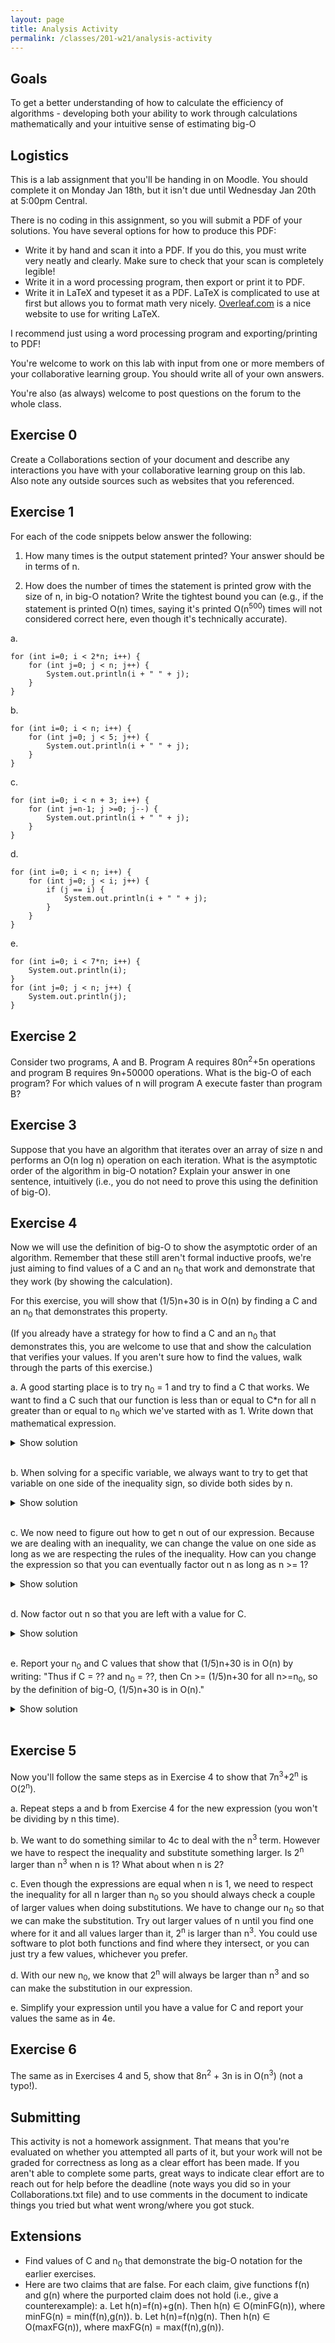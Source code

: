 ```yaml
---
layout: page
title: Analysis Activity
permalink: /classes/201-w21/analysis-activity
---
```


## Goals
To get a better understanding of how to calculate the efficiency of algorithms - developing both your ability to work through calculations mathematically and your intuitive sense of estimating big-O

## Logistics
This is a lab assignment that you'll be handing in on Moodle. You should complete it on Monday Jan 18th, but it isn't due until Wednesday Jan 20th at 5:00pm Central.

There is no coding in this assignment, so you will submit a PDF of your solutions. You have several options for how to produce this PDF:
* Write it by hand and scan it into a PDF. If you do this, you must write very neatly and clearly. Make sure to check that your scan is completely legible!
* Write it in a word processing program, then export or print it to PDF.
* Write it in LaTeX and typeset it as a PDF. LaTeX is complicated to use at first but allows you to format math very nicely. [Overleaf.com](https://www.overleaf.com/) is a nice website to use for writing LaTeX. 

I recommend just using a word processing program and exporting/printing to PDF!

You're welcome to work on this lab with input from one or more members of your collaborative learning group. You should write all of your own answers.

You're also (as always) welcome to post questions on the forum to the whole class.

## Exercise 0
Create a Collaborations section of your document and describe any interactions you have with your collaborative learning group on this lab. Also note any outside sources such as websites that you referenced. 

## Exercise 1
For each of the code snippets below answer the following: 

1) How many times is the output statement printed? Your answer should be in terms of n. 

2) How does the number of times the statement is printed grow with the size of n, in big-O notation? Write the tightest bound you can (e.g., if the statement is printed O(n) times, saying it's printed O(n<sup>500</sup>) times will not considered correct here, even though it's technically accurate).

a.
```
for (int i=0; i < 2*n; i++) {
    for (int j=0; j < n; j++) {
        System.out.println(i + " " + j);
    }
}
```

b.
```
for (int i=0; i < n; i++) {
    for (int j=0; j < 5; j++) {
        System.out.println(i + " " + j);
    }
}
```

c.
```
for (int i=0; i < n + 3; i++) {
    for (int j=n-1; j >=0; j--) {
        System.out.println(i + " " + j);
    }
}
```

d.
```
for (int i=0; i < n; i++) {
    for (int j=0; j < i; j++) {
        if (j == i) {
            System.out.println(i + " " + j);
        }
    }
}
```

e.
```
for (int i=0; i < 7*n; i++) {
    System.out.println(i);
}               
for (int j=0; j < n; j++) {
    System.out.println(j);
}
```

## Exercise 2
Consider two programs, A and B. Program A requires 80n<sup>2</sup>+5n operations and program B requires 9n+50000 operations. What is the big-O of each program? For which values of n will program A execute faster than program B?

## Exercise 3
Suppose that you have an algorithm that iterates over an array of size n and performs an O(n log n) operation on each iteration. What is the asymptotic order of the algorithm in big-O notation? Explain your answer in one sentence, intuitively (i.e., you do not need to prove this using the definition of big-O).

## Exercise 4
Now we will use the definition of big-O to show the asymptotic order of an algorithm. Remember that these still aren't formal inductive proofs, we're just aiming to find values of a C and an n<sub>0</sub> that work and demonstrate that they work (by showing the calculation).

For this exercise, you will show that (1/5)n+30 is in O(n) by finding a C and an n<sub>0</sub> that demonstrates this property.

(If you already have a strategy for how to find a C and an n<sub>0</sub> that demonstrates this, you are welcome to use that and show the calculation that verifies your values. If you aren't sure how to find the values, walk through the parts of this exercise.)

a. A good starting place is to try n<sub>0</sub> = 1 and try to find a C that works. We want to find a C such that our function is less than or equal to C*n for all n greater than or equal to n<sub>0</sub> which we've started with as 1. Write down that mathematical expression.

<details><summary>Show solution</summary>
<p>
(1/5)n + 30 <= C*n (for all n>= 1)
</p>
</details>
<br>

b. When solving for a specific variable, we always want to try to get that variable on one side of the inequality sign, so divide both sides by n.

<details><summary>Show solution</summary>
<p>
(1/5)n + 30
------------ <= C   
    n
</p>
</details>
<br>

c. We now need to figure out how to get n out of our expression. Because we are dealing with an inequality, we can change the value on one side as long as we are respecting the rules of the inequality. How can you change the expression so that you can eventually factor out n as long as n >= 1?

<details><summary>Show solution</summary>
<p>
Because this is an inequality that we are trying to show, you can increase what is on the smaller side because it will still prove that (1/5)n +30 <= Cn

(1/5)n + 30     (1/5)n + 30n
------------ <= ------------ <= C   
    n                n
</p>
</details>
<br>

d. Now factor out n so that you are left with a value for C. 

<details><summary>Show solution</summary>
<p>
Because this is an inequality that we are trying to show, you can increase what is on the smaller side because it will still prove that (1/5)n +30 <= Cn

(1/5) + 30 <= C   
        
</p>
</details>
<br>

e. Report your n<sub>0</sub> and C values that show that (1/5)n+30 is in O(n) by writing: "Thus if C = ?? and n<sub>0</sub> = ??, then Cn >= (1/5)n+30 for all n>=n<sub>0</sub>, so by the definition of big-O, (1/5)n+30 is in O(n)."

<details><summary>Show solution</summary>
<p>
Thus if C = 30.2 and n<sub>0</sub> = 1, then C*n >= (1/5)n+30 for all n>=n<sub>0</sub>, so by the definition of big-O, (1/5)n+30 is in O(n)." 
        
</p>
</details>
<br>

## Exercise 5
Now you'll follow the same steps as in Exercise 4 to show that 7n<sup>3</sup>+2<sup>n</sup> is O(2<sup>n</sup>).

a. Repeat steps a and b from Exercise 4 for the new expression (you won't be dividing by n this time).

b. We want to do something similar to 4c to deal with the n<sup>3</sup> term. However we have to respect the inequality and substitute something larger. Is 2<sup>n</sup> larger than n<sup>3</sup> when n is 1? What about when n is 2? 

c. Even though the expressions are equal when n is 1, we need to respect the inequality for all n larger than n<sub>0</sub> so you should always check a couple of larger values when doing substitutions. We have to change our n<sub>0</sub> so that we can make the substitution. Try out larger values of n until you find one where for it and all values larger than it, 2<sup>n</sup> is larger than n<sup>3</sup>. You could use software to plot both functions and find where they intersect, or you can just try a few values, whichever you prefer.

d. With our new n<sub>0</sub>, we know that 2<sup>n</sup> will always be larger than n<sup>3</sup> and so can make the substitution in our expression. 

e. Simplify your expression until you have a value for C and report your values the same as in 4e.

## Exercise 6
The same as in Exercises 4 and 5, show that 8n<sup>2</sup> + 3n is in O(n<sup>3</sup>) (not a typo!). 

## Submitting
This activity is not a homework assignment. That means that you're evaluated on whether you attempted all parts of it, but your work will not be graded for correctness as long as a clear effort has been made. If you aren't able to complete some parts, great ways to indicate clear effort are to reach out for help before the deadline (note ways you did so in your Collaborations.txt file) and to use comments in the document to indicate things you tried but what went wrong/where you got stuck.

## Extensions
* Find values of C and n<sub>0</sub> that demonstrate the big-O notation for the earlier exercises.
* Here are two claims that are false. For each claim, give functions f(n) and g(n) where the purported claim does not hold (i.e., give a counterexample):
a. Let h(n)=f(n)+g(n). Then h(n) ∈ O(minFG(n)), where minFG(n) = min(f(n),g(n)).
b. Let h(n)=f(n)g(n). Then h(n) ∈ O(maxFG(n)), where maxFG(n) = max(f(n),g(n)).